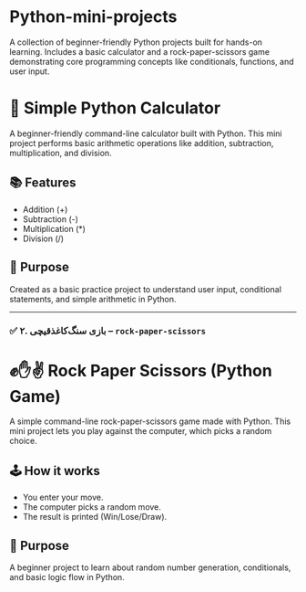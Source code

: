# Python-mini-projects
 A collection of beginner-friendly Python projects built for hands-on learning. Includes a basic calculator and a rock-paper-scissors game demonstrating core programming concepts like conditionals, functions, and user input.
# 🧮 Simple Python Calculator

A beginner-friendly command-line calculator built with Python. This mini project performs basic arithmetic operations like addition, subtraction, multiplication, and division.

## 📚 Features
- Addition (+)
- Subtraction (-)
- Multiplication (*)
- Division (/)


## 🎯 Purpose
Created as a basic practice project to understand user input, conditional statements, and simple arithmetic in Python.

---

### ✅ ۲. بازی سنگ‌کاغذ‌قیچی – `rock-paper-scissors`

# ✊✋✌️ Rock Paper Scissors (Python Game)

A simple command-line rock-paper-scissors game made with Python. This mini project lets you play against the computer, which picks a random choice.

## 🕹️ How it works
- You enter your move.
- The computer picks a random move.
- The result is printed (Win/Lose/Draw).


## 🎯 Purpose
A beginner project to learn about random number generation, conditionals, and basic logic flow in Python.
